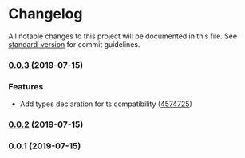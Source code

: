 # Changelog

All notable changes to this project will be documented in this file. See [standard-version](https://github.com/conventional-changelog/standard-version) for commit guidelines.

### [0.0.3](https://github.com/mariosant/react-flex-list/compare/v0.0.2...v0.0.3) (2019-07-15)


### Features

* Add types declaration for ts compatibility ([4574725](https://github.com/mariosant/react-flex-list/commit/4574725))



### [0.0.2](https://github.com/mariosant/react-flex-list/compare/v0.0.1...v0.0.2) (2019-07-15)



### 0.0.1 (2019-07-15)

